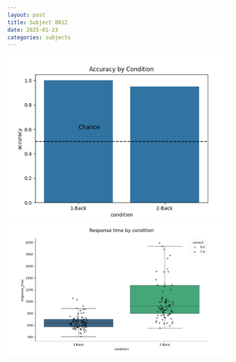 ```yaml
---
layout: post
title: Subject 8012
date: 2025-01-23
categories: subjects
---
```


![](data/8012/run-7/8012_ATS_acc.png)
![](data/8012/run-7/8012_ATS_rt.png)
